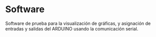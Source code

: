 # Software
Software de prueba para la visualización de gráficas, y asignación de entradas y salidas del ARDUINO usando la comunicación serial.
